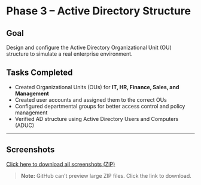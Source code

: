 # Phase 3 – Active Directory Structure  

## Goal  
Design and configure the Active Directory Organizational Unit (OU) structure to simulate a real enterprise environment.  

## Tasks Completed  
- Created Organizational Units (OUs) for **IT, HR, Finance, Sales, and Management**  
- Created user accounts and assigned them to the correct OUs  
- Configured departmental groups for better access control and policy management  
- Verified AD structure using Active Directory Users and Computers (ADUC)  

---

## Screenshots  
[Click here to download all screenshots (ZIP)](./SCREENSHOTS_PHASE_3.zip)  
> **Note:** GitHub can’t preview large ZIP files. Click the link to download.
